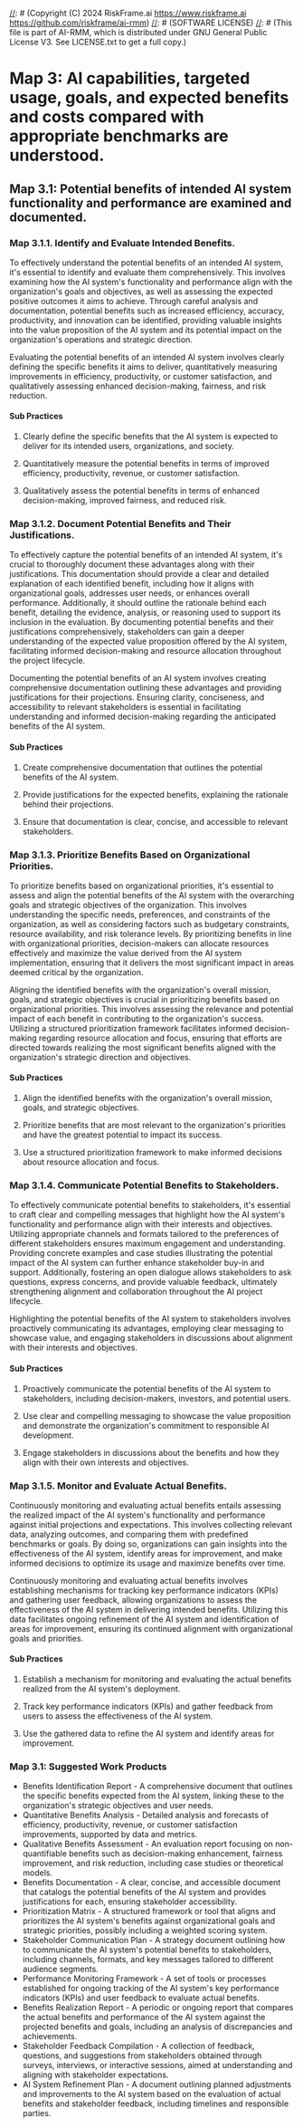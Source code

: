 [//]: # (COPYRIGHT)
[//]: # (RiskFrame.ai - AI Risk Management and Resilience Framework)
[//]: # (Copyright (C) 2024 RiskFrame.ai https://www.riskframe.ai https://github.com/riskframe/ai-rmm)
[//]: # (SOFTWARE LICENSE)
[//]: # (This file is part of AI-RMM, which is distributed under GNU General Public License V3. See LICENSE.txt to get a full copy.)
    
# Map 3: AI capabilities, targeted usage, goals, and expected benefits and costs compared with appropriate benchmarks are understood.

## Map 3.1: Potential benefits of intended AI system functionality and performance are examined and documented.

### Map 3.1.1. Identify and Evaluate Intended Benefits.

To effectively understand the potential benefits of an intended AI system, it's essential to identify and evaluate them comprehensively. This involves examining how the AI system's functionality and performance align with the organization's goals and objectives, as well as assessing the expected positive outcomes it aims to achieve. Through careful analysis and documentation, potential benefits such as increased efficiency, accuracy, productivity, and innovation can be identified, providing valuable insights into the value proposition of the AI system and its potential impact on the organization's operations and strategic direction.

Evaluating the potential benefits of an intended AI system involves clearly defining the specific benefits it aims to deliver, quantitatively measuring improvements in efficiency, productivity, or customer satisfaction, and qualitatively assessing enhanced decision-making, fairness, and risk reduction.

#### Sub Practices

1. Clearly define the specific benefits that the AI system is expected to deliver for its intended users, organizations, and society.

2. Quantitatively measure the potential benefits in terms of improved efficiency, productivity, revenue, or customer satisfaction.

3. Qualitatively assess the potential benefits in terms of enhanced decision-making, improved fairness, and reduced risk.

### Map 3.1.2. Document Potential Benefits and Their Justifications.

To effectively capture the potential benefits of an intended AI system, it's crucial to thoroughly document these advantages along with their justifications. This documentation should provide a clear and detailed explanation of each identified benefit, including how it aligns with organizational goals, addresses user needs, or enhances overall performance. Additionally, it should outline the rationale behind each benefit, detailing the evidence, analysis, or reasoning used to support its inclusion in the evaluation. By documenting potential benefits and their justifications comprehensively, stakeholders can gain a deeper understanding of the expected value proposition offered by the AI system, facilitating informed decision-making and resource allocation throughout the project lifecycle.

Documenting the potential benefits of an AI system involves creating comprehensive documentation outlining these advantages and providing justifications for their projections. Ensuring clarity, conciseness, and accessibility to relevant stakeholders is essential in facilitating understanding and informed decision-making regarding the anticipated benefits of the AI system.

#### Sub Practices

1. Create comprehensive documentation that outlines the potential benefits of the AI system.

2. Provide justifications for the expected benefits, explaining the rationale behind their projections.

3. Ensure that documentation is clear, concise, and accessible to relevant stakeholders.

### Map 3.1.3. Prioritize Benefits Based on Organizational Priorities.

To prioritize benefits based on organizational priorities, it's essential to assess and align the potential benefits of the AI system with the overarching goals and strategic objectives of the organization. This involves understanding the specific needs, preferences, and constraints of the organization, as well as considering factors such as budgetary constraints, resource availability, and risk tolerance levels. By prioritizing benefits in line with organizational priorities, decision-makers can allocate resources effectively and maximize the value derived from the AI system implementation, ensuring that it delivers the most significant impact in areas deemed critical by the organization.

Aligning the identified benefits with the organization's overall mission, goals, and strategic objectives is crucial in prioritizing benefits based on organizational priorities. This involves assessing the relevance and potential impact of each benefit in contributing to the organization's success. Utilizing a structured prioritization framework facilitates informed decision-making regarding resource allocation and focus, ensuring that efforts are directed towards realizing the most significant benefits aligned with the organization's strategic direction and objectives.

#### Sub Practices

1. Align the identified benefits with the organization's overall mission, goals, and strategic objectives.

2. Prioritize benefits that are most relevant to the organization's priorities and have the greatest potential to impact its success.

3. Use a structured prioritization framework to make informed decisions about resource allocation and focus.

### Map 3.1.4. Communicate Potential Benefits to Stakeholders.

To effectively communicate potential benefits to stakeholders, it's essential to craft clear and compelling messages that highlight how the AI system's functionality and performance align with their interests and objectives. Utilizing appropriate channels and formats tailored to the preferences of different stakeholders ensures maximum engagement and understanding. Providing concrete examples and case studies illustrating the potential impact of the AI system can further enhance stakeholder buy-in and support. Additionally, fostering an open dialogue allows stakeholders to ask questions, express concerns, and provide valuable feedback, ultimately strengthening alignment and collaboration throughout the AI project lifecycle.

Highlighting the potential benefits of the AI system to stakeholders involves proactively communicating its advantages, employing clear messaging to showcase value, and engaging stakeholders in discussions about alignment with their interests and objectives.

#### Sub Practices

1. Proactively communicate the potential benefits of the AI system to stakeholders, including decision-makers, investors, and potential users.

2. Use clear and compelling messaging to showcase the value proposition and demonstrate the organization's commitment to responsible AI development.

3. Engage stakeholders in discussions about the benefits and how they align with their own interests and objectives.

### Map 3.1.5. Monitor and Evaluate Actual Benefits.

Continuously monitoring and evaluating actual benefits entails assessing the realized impact of the AI system's functionality and performance against initial projections and expectations. This involves collecting relevant data, analyzing outcomes, and comparing them with predefined benchmarks or goals. By doing so, organizations can gain insights into the effectiveness of the AI system, identify areas for improvement, and make informed decisions to optimize its usage and maximize benefits over time.

Continuously monitoring and evaluating actual benefits involves establishing mechanisms for tracking key performance indicators (KPIs) and gathering user feedback, allowing organizations to assess the effectiveness of the AI system in delivering intended benefits. Utilizing this data facilitates ongoing refinement of the AI system and identification of areas for improvement, ensuring its continued alignment with organizational goals and priorities.

#### Sub Practices

1. Establish a mechanism for monitoring and evaluating the actual benefits realized from the AI system's deployment.

2. Track key performance indicators (KPIs) and gather feedback from users to assess the effectiveness of the AI system.

3. Use the gathered data to refine the AI system and identify areas for improvement.

### Map 3.1: Suggested Work Products

* Benefits Identification Report - A comprehensive document that outlines the specific benefits expected from the AI system, linking these to the organization's strategic objectives and user needs.
* Quantitative Benefits Analysis - Detailed analysis and forecasts of efficiency, productivity, revenue, or customer satisfaction improvements, supported by data and metrics.
* Qualitative Benefits Assessment - An evaluation report focusing on non-quantifiable benefits such as decision-making enhancement, fairness improvement, and risk reduction, including case studies or theoretical models.
* Benefits Documentation - A clear, concise, and accessible document that catalogs the potential benefits of the AI system and provides justifications for each, ensuring stakeholder accessibility.
* Prioritization Matrix - A structured framework or tool that aligns and prioritizes the AI system's benefits against organizational goals and strategic priorities, possibly including a weighted scoring system.
* Stakeholder Communication Plan - A strategy document outlining how to communicate the AI system's potential benefits to stakeholders, including channels, formats, and key messages tailored to different audience segments.
* Performance Monitoring Framework - A set of tools or processes established for ongoing tracking of the AI system's key performance indicators (KPIs) and user feedback to evaluate actual benefits.
* Benefits Realization Report - A periodic or ongoing report that compares the actual benefits and performance of the AI system against the projected benefits and goals, including an analysis of discrepancies and achievements.
* Stakeholder Feedback Compilation - A collection of feedback, questions, and suggestions from stakeholders obtained through surveys, interviews, or interactive sessions, aimed at understanding and aligning with stakeholder expectations.
* AI System Refinement Plan - A document outlining planned adjustments and improvements to the AI system based on the evaluation of actual benefits and stakeholder feedback, including timelines and responsible parties.

